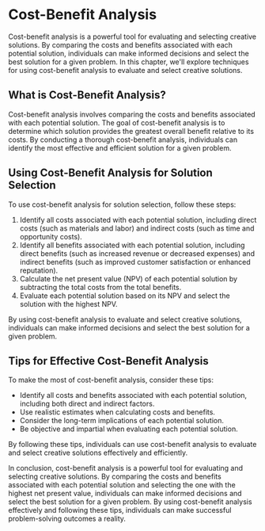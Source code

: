Cost-Benefit Analysis
============================================================================

Cost-benefit analysis is a powerful tool for evaluating and selecting creative solutions. By comparing the costs and benefits associated with each potential solution, individuals can make informed decisions and select the best solution for a given problem. In this chapter, we'll explore techniques for using cost-benefit analysis to evaluate and select creative solutions.

What is Cost-Benefit Analysis?
------------------------------

Cost-benefit analysis involves comparing the costs and benefits associated with each potential solution. The goal of cost-benefit analysis is to determine which solution provides the greatest overall benefit relative to its costs. By conducting a thorough cost-benefit analysis, individuals can identify the most effective and efficient solution for a given problem.

Using Cost-Benefit Analysis for Solution Selection
--------------------------------------------------

To use cost-benefit analysis for solution selection, follow these steps:

1. Identify all costs associated with each potential solution, including direct costs (such as materials and labor) and indirect costs (such as time and opportunity costs).
2. Identify all benefits associated with each potential solution, including direct benefits (such as increased revenue or decreased expenses) and indirect benefits (such as improved customer satisfaction or enhanced reputation).
3. Calculate the net present value (NPV) of each potential solution by subtracting the total costs from the total benefits.
4. Evaluate each potential solution based on its NPV and select the solution with the highest NPV.

By using cost-benefit analysis to evaluate and select creative solutions, individuals can make informed decisions and select the best solution for a given problem.

Tips for Effective Cost-Benefit Analysis
----------------------------------------

To make the most of cost-benefit analysis, consider these tips:

* Identify all costs and benefits associated with each potential solution, including both direct and indirect factors.
* Use realistic estimates when calculating costs and benefits.
* Consider the long-term implications of each potential solution.
* Be objective and impartial when evaluating each potential solution.

By following these tips, individuals can use cost-benefit analysis to evaluate and select creative solutions effectively and efficiently.

In conclusion, cost-benefit analysis is a powerful tool for evaluating and selecting creative solutions. By comparing the costs and benefits associated with each potential solution and selecting the one with the highest net present value, individuals can make informed decisions and select the best solution for a given problem. By using cost-benefit analysis effectively and following these tips, individuals can make successful problem-solving outcomes a reality.
